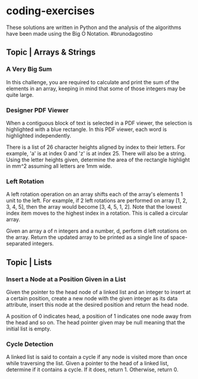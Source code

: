# coding-exercises
 These solutions are written in Python and the analysis of the algorithms have been made using the Big O Notation. #brunodagostino


## Topic | Arrays & Strings
### A Very Big Sum
In this challenge, you are required to calculate and print the sum of the elements in an array, keeping in mind that some of those integers may be quite large.

### Designer PDF Viewer
When a contiguous block of text is selected in a PDF viewer, the selection is highlighted with a blue rectangle. In this PDF viewer, each word is highlighted independently.

There is a list of 26 character heights aligned by index to their letters. For example, 'a' is at index 0 and 'z' is at index 25. There will also be a string. Using the letter heights given, determine the area of the rectangle highlight in mm^2 assuming all letters are 1mm wide.

### Left Rotation
A left rotation operation on an array shifts each of the array's elements 1 unit to the left. For example, if 2 left rotations are performed on array [1, 2, 3, 4, 5], then the array would become [3, 4, 5, 1, 2]. Note that the lowest index item moves to the highest index in a rotation. This is called a circular array.

Given an array a of n integers and a number, d, perform d left rotations on the array. Return the updated array to be printed as a single line of space-separated integers.


## Topic | Lists
### Insert a Node at a Position Given in a List
Given the pointer to the head node of a linked list and an integer to insert at a certain position, create a new node with the given integer as its data attribute, insert this node at the desired position and return the head node.

A position of 0 indicates head, a position of 1 indicates one node away from the head and so on. The head pointer given may be null meaning that the initial list is empty.

### Cycle Detection
A linked list is said to contain a cycle if any node is visited more than once while traversing the list. Given a pointer to the head of a linked list, determine if it contains a cycle. If it does, return 1. Otherwise, return 0.